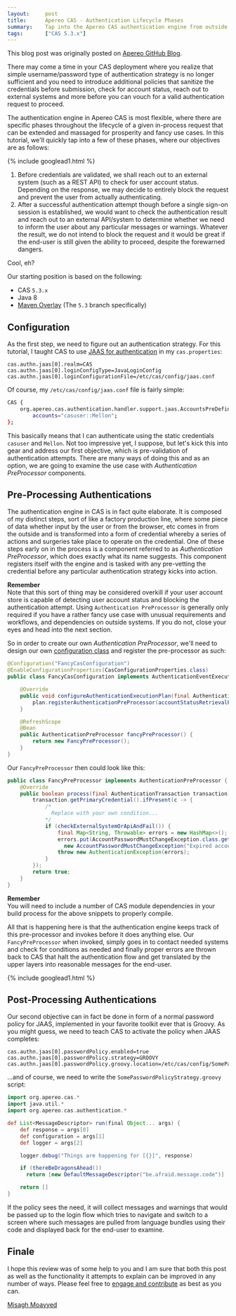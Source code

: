 ```yaml
---
layout:     post
title:      Apereo CAS - Authentication Lifecycle Phases
summary:    Tap into the Apereo CAS authentication engine from outside, and design extensions that prevent an unsuccessful authentication attempt or warn the user after-the-fact based on specific policies of your choosing.
tags:       ["CAS 5.3.x"]
---
```


<div class="alert alert-success"><i class="far fa-lightbulb"></i> This blog post was originally posted on <a href="https://github.com/apereo/apereo.github.io">Apereo GitHub Blog</a>.</div>

There may come a time in your CAS deployment where you realize that simple username/password type of authentication strategy is no longer sufficient and you need to introduce additional policies that sanitize the credentials before submission, check for account status, reach out to external systems and more before you can vouch for a valid authentication request to proceed.

The authentication engine in Apereo CAS is most flexible, where there are specific phases throughout the lifecycle of a given in-process request that can be extended and massaged for prosperity and fancy use cases. In this tutorial, we'll quickly tap into a few of these phases, where our objectives are as follows:

{% include googlead1.html  %}

1. Before credentials are validated, we shall reach out to an external system (such as a REST API) to check for user account status. Depending on the response, we may decide to entirely block the request and prevent the user from actually authenticating.
2. After a successful authentication attempt though before a single sign-on session is established, we would want to check the authentication result and reach out to an external API/system to determine whether we need to inform the user about any particular messages or warnings. Whatever the result, we do not intend to block the request and it would be great if the end-user is still given the ability to proceed, despite the forewarned dangers.

Cool, eh?

Our starting position is based on the following:

- CAS `5.3.x`
- Java 8
- [Maven Overlay](https://github.com/apereo/cas-overlay-template) (The `5.3` branch specifically)


## Configuration

As the first step, we need to figure out an authentication strategy. For this tutorial, I taught CAS to use [JAAS for authentication](https://apereo.github.io/cas/5.3.x/installation/JAAS-Authentication.html) in my  `cas.properties`:

```
cas.authn.jaas[0].realm=CAS
cas.authn.jaas[0].loginConfigType=JavaLoginConfig
cas.authn.jaas[0].loginConfigurationFile=/etc/cas/config/jaas.conf
```

Of course, my `/etc/cas/config/jaas.conf` file is fairly simple:

```bash
CAS {
    org.apereo.cas.authentication.handler.support.jaas.AccountsPreDefinedLoginModule required
        accounts="casuser::Mellon";
};
```

This basically means that I can authenticate using the static credentials `casuser` and `Mellon`. Not too impressive yet, I suppose, but let's kick this into gear and address our first objective, which is pre-validation of authentication attempts. There are many ways of doing this and as an option, we are going to examine the use case with _Authentication PreProcessor_ components.

## Pre-Processing Authentications

The authentication engine in CAS is in fact quite elaborate. It is composed of my distinct steps, sort of like a factory production line, where some piece of data whether input by the user or from the browser, etc comes in from the outside and is transformed into a form of credential whereby a series of actions and surgeries take place to operate on the credential. One of these steps early on in the process is a component referred to as _Authentication PreProcessor_, which does exactly what its name suggests. This component registers itself with the engine and is tasked with any pre-vetting the credential before any particular authentication strategy kicks into action.

<div class="alert alert-info">
  <strong>Remember</strong><br/>Note that this sort of thing may be considered overkill if your user account store is capable of detecting user account status and blocking the authentication attempt. Using <code>Authentication PreProcessor</code> is generally only required if you have a rather fancy use case with unusual requirements and workflows, and dependencies on outside systems. If you do not, close your eyes and head into the next section.
</div>

So in order to create our own _Authentication PreProcessor_, we'll need to design our own [configuration class](https://apereo.github.io/cas/5.3.x/installation/Configuration-Management-Extensions.html) and register the pre-processor as such:

```java
@Configuration("FancyCasConfiguration")
@EnableConfigurationProperties(CasConfigurationProperties.class)
public class FancyCasConfiguration implements AuthenticationEventExecutionPlanConfigurer {

    @Override
    public void configureAuthenticationExecutionPlan(final AuthenticationEventExecutionPlan plan) {
        plan.registerAuthenticationPreProcessor(accountStatusRetrievalPreProcessor());
    }

    @RefreshScope
    @Bean
    public AuthenticationPreProcessor fancyPreProcessor() {
        return new FancyPreProcessor();
    }
}
```

Our `FancyPreProcessor` then could look like this:

```java
public class FancyPreProcessor implements AuthenticationPreProcessor {
    @Override
    public boolean process(final AuthenticationTransaction transaction) throws AuthenticationException {
        transaction.getPrimaryCredential().ifPresent(c -> {
            /*
              Replace with your own condition...
            */
            if (checkExternalSystemOrApiAndFail()) {
                final Map<String, Throwable> errors = new HashMap<>();
                errors.put(AccountPasswordMustChangeException.class.getSimpleName(), 
                  new AccountPasswordMustChangeException("Expired account"));
                throw new AuthenticationException(errors);
            }
        });
        return true;
    }
}
```

<div class="alert alert-info">
  <strong>Remember</strong><br/>You will need to include a number of CAS module dependencies in your build process for the above snippets to properly compile.
</div>

All that is happening here is that the authentication engine keeps track of this pre-processor and invokes before it does anything else. Our `FancyPreProcessor` when invoked, simply goes in to contact needed systems and check for conditions as needed and finally proper errors are thrown back to CAS that halt the authentication flow and get translated by the upper layers into reasonable messages for the end-user.

{% include googlead1.html  %}

## Post-Processing Authentications

Our second objective can in fact be done in form of a normal password policy for JAAS, implemented in your favorite toolkit ever that is Groovy. As you might guess, we need to teach CAS to activate the policy when JAAS completes:

```properties
cas.authn.jaas[0].passwordPolicy.enabled=true
cas.authn.jaas[0].passwordPolicy.strategy=GROOVY
cas.authn.jaas[0].passwordPolicy.groovy.location=/etc/cas/config/SomePasswordPolicyStrategy.groovy
```

...and of course, we need to write the `SomePasswordPolicyStrategy.groovy` script:

```groovy
import org.apereo.cas.*
import java.util.*
import org.apereo.cas.authentication.*

def List<MessageDescriptor> run(final Object... args) {
    def response = args[0]
    def configuration = args[1]
    def logger = args[2]

    logger.debug("Things are happening for [{}]", response)

    if (thereBeDragonsAhead())
      return [new DefaultMessageDescriptor("be.afraid.message.code")]

    return []
}
```

If the policy sees the need, it will collect messages and warnings that would be passed up to the login flow which tries to navigate and switch to a screen where such messages are pulled from language bundles using their code and displayed back for the end-user to examine.

## Finale

I hope this review was of some help to you and I am sure that both this post as well as the functionality it attempts to explain can be improved in any number of ways. Please feel free to [engage and contribute](https://apereo.github.io/cas/developer/Contributor-Guidelines.html) as best as you can.

[Misagh Moayyed](https://fawnoos.com)
